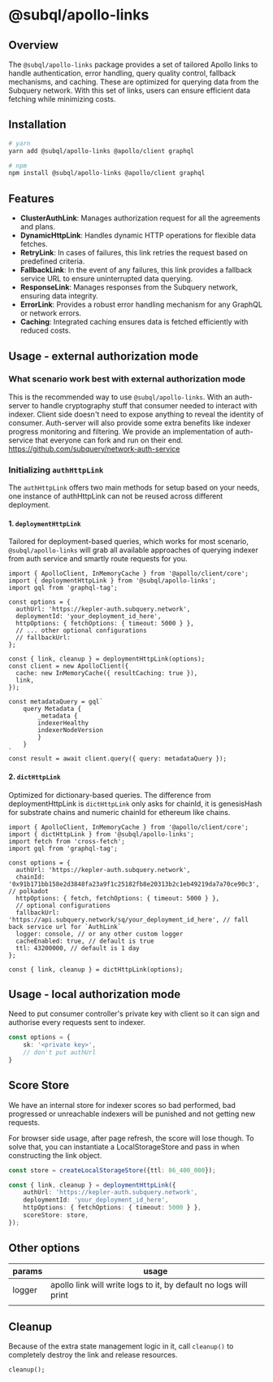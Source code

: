 # @subql/apollo-links

## Overview

The `@subql/apollo-links` package provides a set of tailored Apollo links to handle authentication, error handling, query quality control, fallback mechanisms, and caching. These are optimized for querying data from the Subquery network. With this set of links, users can ensure efficient data fetching while minimizing costs.

## Installation

```bash
# yarn
yarn add @subql/apollo-links @apollo/client graphql

# npm
npm install @subql/apollo-links @apollo/client graphql
```

## Features

- **ClusterAuthLink**: Manages authorization request for all the agreements and plans.
- **DynamicHttpLink**: Handles dynamic HTTP operations for flexible data fetches.
- **RetryLink**: In cases of failures, this link retries the request based on predefined criteria.
- **FallbackLink**: In the event of any failures, this link provides a fallback service URL to ensure uninterrupted data querying.
- **ResponseLink**: Manages responses from the Subquery network, ensuring data integrity.
- **ErrorLink**: Provides a robust error handling mechanism for any GraphQL or network errors.
- **Caching**: Integrated caching ensures data is fetched efficiently with reduced costs.

## Usage - external authorization mode
### What scenario work best with external authorization mode
This is the recommended way to use `@subql/apollo-links`. With an auth-server to handle cryptography stuff that consumer needed to interact with indexer.
Client side doesn't need to expose anything to reveal the identity of consumer.
Auth-server will also provide some extra benefits like indexer progress monitoring and filtering.
We provide an implementation of auth-service that everyone can fork and run on their end. https://github.com/subquery/network-auth-service

### Initializing `authHttpLink`

The `authHttpLink` offers two main methods for setup based on your needs, one instance of authHttpLink can not be reused across different deployment.

#### 1. `deploymentHttpLink`

Tailored for deployment-based queries, which works for most scenario, `@subql/apollo-links` will grab all available approaches of querying indexer from auth service and smartly route requests for you.

```TS
import { ApolloClient, InMemoryCache } from '@apollo/client/core';
import { deploymentHttpLink } from '@subql/apollo-links';
import gql from 'graphql-tag';

const options = {
  authUrl: 'https://kepler-auth.subquery.network',
  deploymentId: 'your_deployment_id_here',
  httpOptions: { fetchOptions: { timeout: 5000 } },
  // ... other optional configurations
  // fallbackUrl:
};

const { link, cleanup } = deploymentHttpLink(options);
const client = new ApolloClient({
  cache: new InMemoryCache({ resultCaching: true }),
  link,
});

const metadataQuery = gql`
    query Metadata {
        _metadata {
        indexerHealthy
        indexerNodeVersion
        }
    }
`
const result = await client.query({ query: metadataQuery });
```

#### 2. `dictHttpLink`

Optimized for dictionary-based queries. The difference from deploymentHttpLink is `dictHttpLink` only asks for chainId, it is genesisHash for substrate chains and numeric chainId for ethereum like chains.

```TS
import { ApolloClient, InMemoryCache } from '@apollo/client/core';
import { dictHttpLink } from '@subql/apollo-links';
import fetch from 'cross-fetch';
import gql from 'graphql-tag';

const options = {
  authUrl: 'https://kepler-auth.subquery.network',
  chainId: '0x91b171bb158e2d3848fa23a9f1c25182fb8e20313b2c1eb49219da7a70ce90c3', // polkadot
  httpOptions: { fetch, fetchOptions: { timeout: 5000 } },
  // optional configurations
  fallbackUrl: 'https://api.subquery.network/sq/your_deployment_id_here', // fall back service url for `AuthLink`
  logger: console, // or any other custom logger
  cacheEnabled: true, // default is true
  ttl: 43200000, // default is 1 day
};

const { link, cleanup } = dictHttpLink(options);
```

## Usage - local authorization mode
Need to put consumer controller's private key with client so it can sign and authorise every requests sent to indexer.

```ts
const options = {
    sk: '<private key>',
    // don't put authUrl
}
```

## Score Store
We have an internal store for indexer scores so bad performed, bad progressed or unreachable indexers will be punished and not getting new requests.

For browser side usage, after page refresh, the score will lose though. To solve that, you can instantiate a LocalStorageStore and pass in when constructing the link object.
```ts
const store = createLocalStorageStore({ttl: 86_400_000});

const { link, cleanup } = deploymentHttpLink({
    authUrl: 'https://kepler-auth.subquery.network',
    deploymentId: 'your_deployment_id_here',
    httpOptions: { fetchOptions: { timeout: 5000 } },
    scoreStore: store,
});

```

## Other options

| params | usage                                                            |
|--------|------------------------------------------------------------------|
| logger | apollo link will write logs to it, by default no logs will print |
|        |                                                                  |


## Cleanup
Because of the extra state management logic in it, call `cleanup()` to completely destroy the link and release resources.

```TS
cleanup();
```